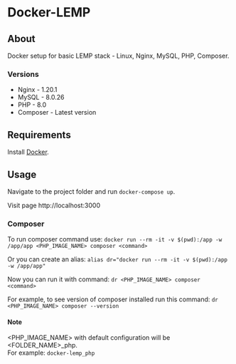 # Docker-LEMP

## About
Docker setup for basic LEMP stack - Linux, Nginx, MySQL, PHP, Composer.
### Versions
<ul>
  <li>Nginx - 1.20.1</li>
  <li>MySQL - 8.0.26</li>
  <li>PHP - 8.0</li>
  <li>Composer - Latest version</li>
</ul>
  
## Requirements

Install <a href="https://www.docker.com/">Docker</a>.

## Usage

Navigate to the project folder and run `docker-compose up`.
  
Visit page http://localhost:3000

### Composer
To run composer command use: `docker run --rm -it -v $(pwd):/app -w /app/app <PHP_IMAGE_NAME> composer <command>`
  
Or you can create an alias: `alias dr="docker run --rm -it -v $(pwd):/app -w /app/app"`  
  
Now you can run it with command: `dr <PHP_IMAGE_NAME> composer <command>`
    
For example, to see version of composer installed run this command: `dr <PHP_IMAGE_NAME> composer --version`

#### Note
<PHP_IMAGE_NAME> with default configuration will be <FOLDER_NAME>_php.  
For example: `docker-lemp_php`
